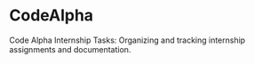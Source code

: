 # CodeAlpha
Code Alpha Internship Tasks: Organizing and tracking internship assignments and documentation.
